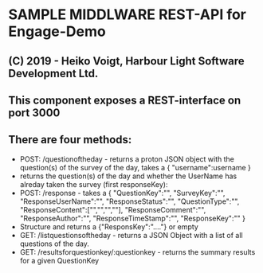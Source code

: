 # SAMPLE MIDDLWARE REST-API for Engage-Demo
## (C) 2019 - Heiko Voigt, Harbour Light Software Development Ltd.

## This component exposes a REST-interface on port 3000
## There are four methods:
* POST: /questionoftheday - returns a proton JSON object with the question(s) of the survey of the day, takes a {
    "username":username
}
* returns the question(s) of the day and whether the UserName has alreday taken the survey (first responseKey):
* POST: /response - takes a {
    "QuestionKey":"",
    "SurveyKey":"",
    "ResponseUserName":"",
    "ResponseStatus":"",
    "QuestionType":"",
    "ResponseContent":["","","",""],
    "ResponseComment":"",
    "ResponseAuthor":"",
    "ResponseTimeStamp":"",
    "ResponseKey":""
}
* Structure and returns a {"ResponsKey":"...."} or empty 
* GET: /listquestionsoftheday - returns a JSON Object with a list of all questions of the day.
* GET: /resultsforquestionkey/:questionkey - returns the summary results for a given QuestionKey 
